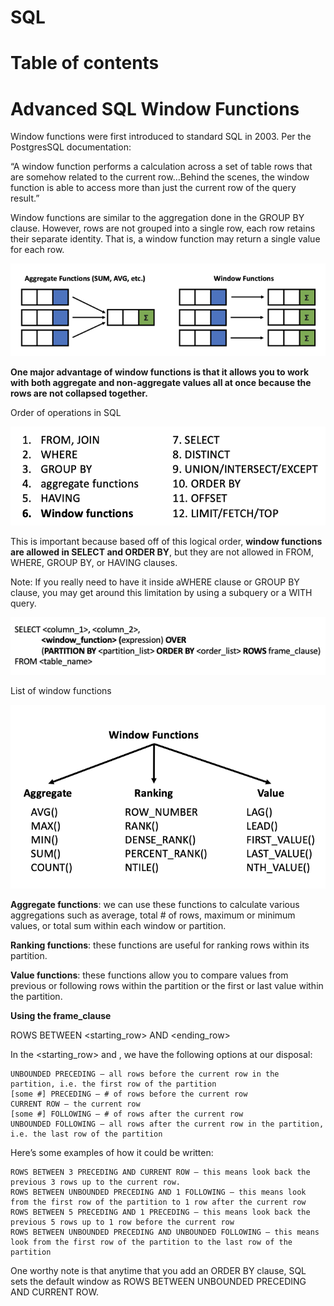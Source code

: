 # SQL

# Table of contents



# Advanced SQL Window Functions
Window functions were first introduced to standard SQL in 2003. Per the PostgresSQL documentation:

“A window function performs a calculation across a set of table rows that are somehow related to the current row…Behind the scenes, the window function is able to access more than just the current row of the query result.”

Window functions are similar to the aggregation done in the GROUP BY clause. However, rows are not grouped into a single row, each row retains their separate identity. That is, a window function may return a single value for each row.

![Aggregations vs Windows](../misc/sql/aggs_window.png)

**One major advantage of window functions is that it allows you to work with both aggregate and non-aggregate values all at once because the rows are not collapsed together.**

Order of operations in SQL

![Order of operations](../misc/sql/order_of_operations.png)

This is important because based off of this logical order, **window functions are allowed in SELECT and ORDER BY**, but they are not allowed in FROM, WHERE, GROUP BY, or HAVING clauses.

Note: If you really need to have it inside aWHERE clause or GROUP BY clause, you may get around this limitation by using a subquery or a WITH query.

![Window syntax](../misc/sql/window_function_syntax.png)

List of window functions

![Window functions](../misc/sql/window_functions.png)

**Aggregate functions**: we can use these functions to calculate various aggregations such as average, total # of rows, maximum or minimum values, or total sum within each window or partition.

**Ranking functions**: these functions are useful for ranking rows within its partition.

**Value functions**: these functions allow you to compare values from previous or following rows within the partition or the first or last value within the partition.

**Using the frame_clause**

ROWS BETWEEN <starting_row> AND <ending_row>

In the <starting_row> and <ending row>, we have the following options at our disposal:

    UNBOUNDED PRECEDING — all rows before the current row in the partition, i.e. the first row of the partition
    [some #] PRECEDING — # of rows before the current row
    CURRENT ROW — the current row
    [some #] FOLLOWING — # of rows after the current row
    UNBOUNDED FOLLOWING — all rows after the current row in the partition, i.e. the last row of the partition

Here’s some examples of how it could be written:

    ROWS BETWEEN 3 PRECEDING AND CURRENT ROW — this means look back the previous 3 rows up to the current row.
    ROWS BETWEEN UNBOUNDED PRECEDING AND 1 FOLLOWING — this means look from the first row of the partition to 1 row after the current row
    ROWS BETWEEN 5 PRECEDING AND 1 PRECEDING — this means look back the previous 5 rows up to 1 row before the current row
    ROWS BETWEEN UNBOUNDED PRECEDING AND UNBOUNDED FOLLOWING — this means look from the first row of the partition to the last row of the partition

One worthy note is that anytime that you add an ORDER BY clause, SQL sets the default window as ROWS BETWEEN UNBOUNDED PRECEDING AND CURRENT ROW.